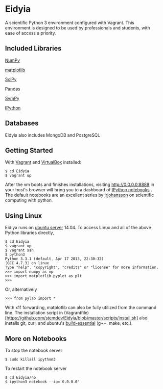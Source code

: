 # Eidyia


A scientific Python 3 environment configured with Vagrant.
This environment is designed to be used by professionals and students, with ease of access a priority.

## Included Libraries

[NumPy](https://github.com/numpy/numpy)

[matplotlib](https://github.com/matplotlib/matplotlib)

[SciPy](https://github.com/scipy/scipy)

[Pandas](https://github.com/pydata/pandas)

[SymPy](https://github.com/sympy/sympy)

[IPython](https://github.com/ipython/ipython)

## Databases
Eidyia also includes MongoDB and PostgreSQL

Getting Started
---------------

With [Vagrant](http://downloads.vagrantup.com/tags/v1.3.5)  and
[VirtualBox](https://www.virtualbox.org/wiki/Downloads) installed:

```shell
$ cd Eidyia
$ vagrant up
```
After the vm boots and finishes installations, visiting http://0.0.0.0:8888 in your host's browser will bring you to a dashboard of
[IPython notebooks](http://ipython.org/notebook.html) .
The default notebooks are an excellent series by
[jrjohansson](https://github.com/jrjohansson/scientific-python-lectures)
on scientific computing with python.
<img src="http://i.imgur.com/fCnTlYu.png" alt="">

Using Linux
-----------

Eidiya runs on [ubuntu server](http://www.ubuntu.com/server) 14.04.
To access Linux and all of the above Python libraries directly,

```shell
$ cd Eidyia
$ vagrant up
$ vagrant ssh
$ python3
Python 3.3.1 (default, Apr 17 2013, 22:30:32) 
[GCC 4.7.3] on linux
Type "help", "copyright", "credits" or "license" for more information.
>>> import numpy as np
>>> import matplotlib.pyplot as plt
>>> 
```
Or, alternatively
```shell
>>> from pylab import *
```
With x11 forwarding, matplotlib can also be fully utilized from the command line.  The installation script in
(Vagrantfile)[https://github.com/stemdev/Eidyia/blob/master/scripts/install.sh]
also installs git, curl, and ubuntu's 
[build-essential](http://packages.ubuntu.com/lucid/build-essential) (g++, make, etc.).

More on Notebooks
----------
To stop the notebook server
```shell
$ sudo killall ipython3
```
To restart the notebook server
```shell
$ cd Eidyia/nb
$ ipython3 notebook --ip='0.0.0.0'
```

